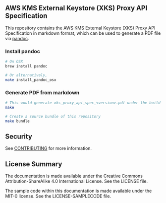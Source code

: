## AWS KMS External Keystore (XKS) Proxy API Specification

This repository contains the AWS KMS External Keystore (XKS) Proxy API Specification in markdown format, which can be used to generate a PDF file via [pandoc](https://pandoc.org/).

### Install pandoc

```bash
# On OSX
brew install pandoc

# Or alternatively,
make install_pandoc_osx
```

### Generate PDF from markdown

```bash
# This would generate xks_proxy_api_spec_<version>.pdf under the build folder
make

# Create a source bundle of this repository
make bundle
```

## Security

See [CONTRIBUTING](CONTRIBUTING.md#security-issue-notifications) for more information.

## License Summary

The documentation is made available under the Creative Commons Attribution-ShareAlike 4.0 International License. See the LICENSE file.

The sample code within this documentation is made available under the MIT-0 license. See the LICENSE-SAMPLECODE file.
